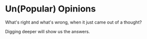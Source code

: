# Un(Popular) Opinions

What's right and what's wrong, when it just came out of a thought? 

Digging deeper will show us the answers.
